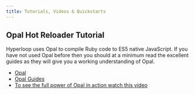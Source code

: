 ```yaml
---
title: Tutorials, Videos & Quickstarts
---
```


## <i class="flaticon-professor-teaching"></i><span class="bigfirstletter">O</span>pal Hot Reloader Tutorial

Hyperloop uses Opal to compile Ruby code to ES5 native JavaScript. If you have not used Opal before then you should at a minimum read the excellent guides as they will give you a working understanding of Opal.

+ [Opal](http://opalrb.org/)
+ [Opal Guides](http://opalrb.org/docs/guides/v0.9.2/index.html)
+ [To see the full power of Opal in action watch this video](https://www.youtube.com/watch?v=vhIrrlcWphU)